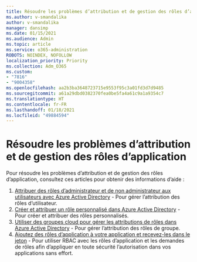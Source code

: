 ```yaml
---
title: Résoudre les problèmes d’attribution et de gestion des rôles d’application
ms.author: v-smandalika
author: v-smandalika
manager: dansimp
ms.date: 01/15/2021
ms.audience: Admin
ms.topic: article
ms.service: o365-administration
ROBOTS: NOINDEX, NOFOLLOW
localization_priority: Priority
ms.collection: Adm_O365
ms.custom:
- "7816"
- "9004358"
ms.openlocfilehash: aa2b3ba3648723715e9553f95c3a01fd3d7d9485
ms.sourcegitcommit: a61a29dbd0382370fea0be5fa4a61c9a1a9354c7
ms.translationtype: HT
ms.contentlocale: fr-FR
ms.lasthandoff: 01/18/2021
ms.locfileid: "49884594"
---
```

# <a name="troubleshoot-issues-with-application-role-assignment-and-management"></a>Résoudre les problèmes d’attribution et de gestion des rôles d’application

Pour résoudre les problèmes d’attribution et de gestion des rôles d’application, consultez ces articles pour obtenir des informations d’aide :

1. [Attribuer des rôles d’administrateur et de non administrateur aux utilisateurs avec Azure Active Directory](https://docs.microsoft.com/azure/active-directory/fundamentals/active-directory-users-assign-role-azure-portal) - Pour gérer l’attribution des rôles d’utilisateur.
2. [Créer et attribuer un rôle personnalisé dans Azure Active Directory](https://docs.microsoft.com/azure/active-directory/roles/custom-create) - Pour créer et attribuer des rôles personnalisés.
3. [Utiliser des groupes cloud pour gérer les attributions de rôles dans Azure Active Directory](https://docs.microsoft.com/azure/active-directory/roles/groups-concept) - Pour gérer l’attribution des rôles de groupe.
4. [Ajoutez des rôles d’application à votre application et recevez-les dans le jeton](https://docs.microsoft.com/azure/active-directory/develop/howto-add-app-roles-in-azure-ad-apps#app-roles-vs-groups) - Pour utiliser RBAC avec les rôles d’application et les demandes de rôles afin d’appliquer en toute sécurité l’autorisation dans vos applications sans effort.
